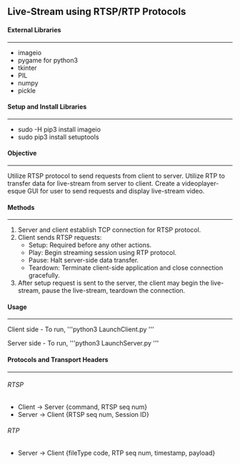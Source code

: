 ## Live-Stream using RTSP/RTP Protocols

#### External Libraries
---
- imageio
- pygame for python3
- tkinter
- PIL
- numpy
- pickle

#### Setup and Install Libraries
---
- sudo -H pip3 install imageio
- sudo pip3 install setuptools

#### Objective
---
Utilize RTSP protocol to send requests from client to server. Utilize RTP to transfer data for live-stream from server to client. Create a videoplayer-esque GUI for user to send requests and display live-stream video.

#### Methods
---
1. Server and client establish TCP connection for RTSP protocol.
2. Client sends RTSP requests:
	- Setup: Required before any other actions.
	- Play: Begin streaming session using RTP protocol.
	- Pause: Halt server-side data transfer.
	- Teardown: Terminate client-side application and close connection gracefully.
3. After setup request is sent to the server, the client may begin the live-stream, pause the live-stream, teardown the connection.

#### Usage
---
Client side - To run, '''python3 LaunchClient.py <IP address> <RTSP Port> <RTP Port>'''

Server side - To run, '''python3 LaunchServer.py <RTSP Port>'''

#### Protocols and Transport Headers
---
###### RTSP
- Client -> Server {command, RTSP seq num}
- Server -> Client {RTSP seq num, Session ID}
###### RTP
- Server -> Client {fileType code, RTP seq num, timestamp, payload}
